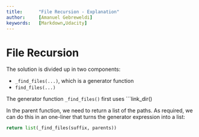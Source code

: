```yaml
---
title:      "File Recursion - Explanation"
author:     [Amanuel Gebreweldi]
keywords:   [Markdown,Udacity]
---
```


# File Recursion 

The solution is divided up in two components:
- ```_find_files(...)```, which is a generator function  
- ```find_files(...)```  

The generator function ```_find_files()``` first uses ```link_dir()


In the parent function, we need to return a list of the paths.
As required, we can do this in an one-liner that turns the generator expression into a list:
```python
return list(_find_files(suffix, parents))
```
